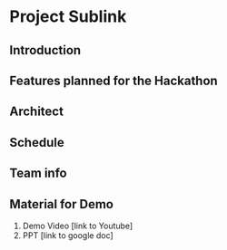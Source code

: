 # Project Sublink
## Introduction

## Features planned for the Hackathon

## Architect

## Schedule

## Team info

## Material for Demo
1. Demo Video [link to Youtube]
2. PPT [link to google doc]
